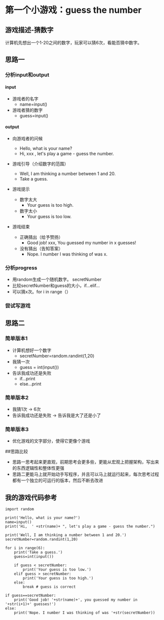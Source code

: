 # 第一个小游戏：guess the number
## 游戏描述-猜数字
计算机先想出一个1-20之间的数字，玩家可以猜6次，看能否猜中数字。


## 思路一
### 分析input和output
#### input
- 游戏者的名字
	- name=input()
- 游戏者猜的数字
	- guess=input()

#### output
- 向游戏者的问候
	- Hello, what is your name?
	- Hi, xxx , let's play a game - guess the number.
- 游戏引导（介绍数字的范围）
	- Well, I am thinking a number between 1 and 20.
	- Take a guess.

- 游戏提示
	- 	数字太大
		- Your guess is too high.
	-  	数字太小
		- Your guess is too low.
- 游戏结束
	- 正确猜出（给予赞扬）
		- Good job! xxx, You guessed my number in x guesses!
	- 没有猜出（告知答案）
		- Nope. I number I was thinking of was x.

### 分析progress
- 用random生成一个随机数字。 secretNumber
- 比较secretNumber和guess的大小，if...elif...
- 可以猜x次。for i in range（）

### 尝试写游戏

## 思路二
### 简单版本1
- 计算机想好一个数字 
	- secretNumber=random.randint(1,20)
- 我猜一次 
	- guess = int(input())
- 告诉我成功还是失败
	- if...print
	- else...print

### 简单版本2
- 我猜1次 -> 6次
- 告诉我成功还是失败 -> 告诉我是大了还是小了

### 简单版本3
- 优化游戏的文字部分，使得它更像个游戏

##思路比较
- 思路一思考起来更直观，前期思考会更多些，更能从宏观上把握架构，写出来的东西逻辑性和整体性更强
- 思路二更能马上就开始动手写程序，并且可以马上就运行起来，每次思考过程都有一个独立的可运行的版本，然后不断去改进

## 我的游戏代码参考

```
import random

print('Hello, what is your name?')
name=input()
print('Hi,  ' +str(name)+ ", let's play a game - guess the number.")

print('Well, I am thinking a number between 1 and 20.')
secretNumber=random.randint(1,20)

for i in range(6):
    print('Take a guess.')
    guess=int(input())

    if guess < secretNumber:
        print('Your guess is too low.')
    elif guess > secretNumber:
        print('Your guess is too high.')
    else:
        break # guess is correct

if guess==secretNumber:
    print('Good job! '+str(name)+', you guessed my number in '+str(i+1)+' guesses!')
else:
    print('Nope. I number I was thinking of was '+str(secretNumber))

```